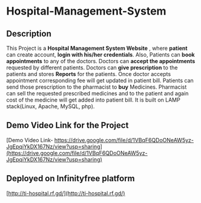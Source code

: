 # Hospital-Management-System

## Description

This Project is a **Hospital Management System Website** , where **patient** can create account, **login with his/her credentials**. Also, Patients can **book appointments** to any of the doctors. Doctors can **accept the appointments** requested by different patients. Doctors can **give prescription** to the patients and stores **Reports** for the patients. Once doctor  accepts appointment corresponding fee will get updated in patient bill. Patients can send those prescription to the pharmacist to **buy** Medicines. Pharmacist can sell the requested prescribed medicines and  to the patient and again cost of the medicine will get added into patient bill.
It is built on LAMP stack(Linux, Apache, MySQL, php).

## Demo Video Link for the Project

[Demo Video Link- https://drive.google.com/file/d/1VBqF6QDoONeAW5yz-JgEpqiYkDX167Nz/view?usp=sharing](https://drive.google.com/file/d/1VBqF6QDoONeAW5yz-JgEpqiYkDX167Nz/view?usp=sharing)


## Deployed on Infinityfree platform
[http://ti-hospital.rf.gd/](http://ti-hospital.rf.gd/)
